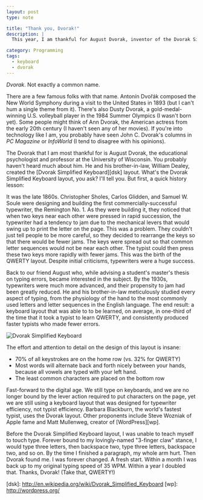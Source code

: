 ```yaml
---
layout: post
type: note

title: "Thank you, Dvorak!"
description: |
  This year, I am thankful for August Dvorak, inventor of the Dvorak Simplified Keyboard.

category: Programming
tags:
  - keyboard
  - dvorak
---
```

_Dvorak_. Not exactly a common name.

There are a few famous folks with that name. Antonín Dvořák composed the New World Symphony during a
visit to the United States in 1893 (but I can't hum a single theme from it). There's also Dusty
Dvorak, a gold-medal-winning U.S. volleyball player in the 1984 Summer Olympics (I wasn't born yet).
Some people might think of Ann Dvorak, the American actress from the early 20th century (I haven't
seen any of her movies). If you're into technology like I am, you probably have seen John C.
Dvorak's columns in _PC Magazine_ or _InfoWorld_ (I tend to disagree with his opinions).

The Dvorak that I am most thankful for is August Dvorak, the educational psychologist and professor
at the University of Wisconsin. You probably haven't heard much about him. He and his
brother-in-law, William Dealey, created the [Dvorak Simplified Keyboard][dsk] layout. What's the
Dvorak Simplified Keyboard layout, you ask? I'll tell you. But first, a quick history lesson:

It was the late 1860s. Christopher Sholes, Carlos Glidden, and Samuel W. Soule were designing and
building the first commercially-successful typewriter, the Remington No. 1. As they were building
it, they noticed that when two keys near each other were pressed in rapid succession, the typewriter
had a tendency to jam due to the mechanical levers that would swing up to print the letter on the
page. This was a problem. They couldn't just tell people to be more careful, so they decided to
rearrange the keys so that there would be fewer jams. The keys were spread out so that common letter
sequences would not be near each other. The typist could then press these two keys more rapidly with
fewer jams. This was the birth of the QWERTY layout. Despite initial criticisms, typewriters were a
huge success.

Back to our friend August who, while advising a student's master's thesis on typing errors, became
interested in the subject. By the 1930s, typewriters were much more advanced, and their propensity
to jam had been greatly reduced. He and his brother-in-law meticulously studied every aspect of
typing, from the physiology of the hand to the most commonly used letters and letter sequences in
the English language. The end result: a keyboard layout that was able to to be learned, on average,
in one-third of the time that it took a typist to learn QWERTY, and consistently produced faster
typists who made fewer errors.

![Dvorak Simplified Keyboard][dsk-img]

The effort and attention to detail on the design of this layout is insane:

* 70% of all keystrokes are on the home row (vs. 32% for QWERTY)
* Most words will alternate back and forth nicely between your hands, because all vowels are typed
with your left hand.
* The least common characters are placed on the bottom row

Fast-forward to the digital age. We still type on keyboards, and we are no longer bound by the lever
action required to put characters on the page, yet we are still using a keyboard layout that was
designed for typewriter efficiency, not typist efficiency. Barbara Blackburn, the world's fastest
typist, uses the Dvorak layout. Other proponents include Steve Wozniak of Apple fame and Matt
Mullenweg, creator of [WordPress][wp].

Before the Dvorak Simplified Keyboard layout, I was unable to teach myself to touch type. Forever
bound to my lovingly-named "3-finger claw" stance, I would type three letters, then backspace two,
type three letters, backspace two, and so on. By the time I finished a paragraph, my whole arm hurt.
Then Dvorak found me. I was forever changed. A fresh start. Within a month I was back up to my
original typing speed of 35 WPM. Within a year I doubled that. Thanks, Dvorak! (Take that, QWERTY!)

[dsk]: http://en.wikipedia.org/wiki/Dvorak_Simplified_Keyboard [wp]: http://wordpress.org/

[dsk-img]:
http://upload.wikimedia.org/wikipedia/commons/thumb/2/25/KB_United_States_Dvorak.svg/500px-KB_United_States_Dvorak.svg.png
